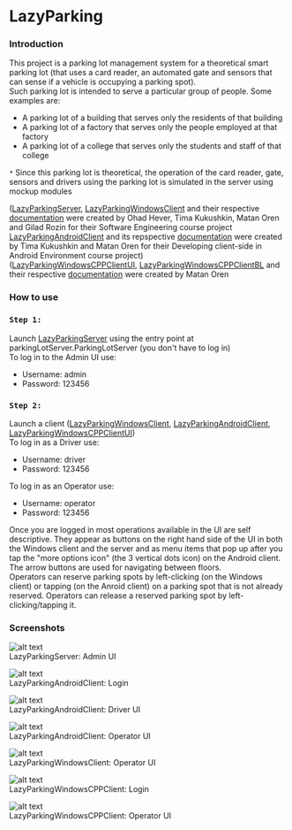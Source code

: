 # LazyParking

### Introduction
This project is a parking lot management system for a theoretical smart parking lot (that uses a card reader, an automated gate and sensors that can sense if a vehicle is occupying a parking spot). <br>
Such parking lot is intended to serve a particular group of people. Some examples are:
- A parking lot of a building that serves only the residents of that building
- A parking lot of a factory that serves only the people employed at that factory
- A parking lot of a college that serves only the students and staff of that college

`*` Since this parking lot is theoretical, the operation of the card reader, gate, sensors and drivers using the parking lot is simulated in the server using mockup modules

([LazyParkingServer](https://github.com/matandoren/LazyParkingServer), [LazyParkingWindowsClient](https://github.com/matandoren/LazyParkingWindowsClient) and their respective
[documentation](https://github.com/matandoren/LazyParkingDocumentation) were created by Ohad Hever, Tima Kukushkin, Matan Oren and Gilad Rozin
for their Software Engineering course project <br>
[LazyParkingAndroidClient](https://github.com/matandoren/LazyParkingAndroidClient) and its repspective [documentation](https://github.com/matandoren/LazyParkingDocumentation)
were created by Tima Kukushkin and Matan Oren for their Developing client-side in Android Environment course project) <br>
([LazyParkingWindowsCPPClientUI](https://github.com/matandoren/LazyParkingWindowsCPPClientUI), [LazyParkingWindowsCPPClientBL](https://github.com/matandoren/LazyParkingWindowsCPPClientBL) and their respective
[documentation](https://github.com/matandoren/LazyParkingDocumentation) were created by Matan Oren <br>

### How to use
### `Step 1:`
Launch [LazyParkingServer](https://github.com/matandoren/LazyParkingServer) using the entry point at parkingLotServer.ParkingLotServer (you don't have to log in) <br>
To log in to the Admin UI use:
- Username: admin
- Password: 123456

### `Step 2:`
Launch a client ([LazyParkingWindowsClient](https://github.com/matandoren/LazyParkingWindowsClient), [LazyParkingAndroidClient](https://github.com/matandoren/LazyParkingAndroidClient), [LazyParkingWindowsCPPClientUI](https://github.com/matandoren/LazyParkingWindowsCPPClientUI)) <br>
To log in as a Driver use:
- Username: driver
- Password: 123456

To log in as an Operator use:
- Username: operator
- Password: 123456

Once you are logged in most operations available in the UI are self descriptive. They appear as buttons on the right hand side of the UI in both the Windows client and the server
and as menu items that pop up after you tap the "more options icon" (the 3 vertical dots icon) on the Android client. <br>
The arrow buttons are used for navigating between floors. <br>
Operators can reserve parking spots by left-clicking (on the Windows client) or tapping (on the Anroid client) on a parking spot that is not already reserved.
Operators can release a reserved parking spot by left-clicking/tapping it.

### Screenshots
![alt text](https://github.com/matandoren/LazyParkingDocumentation/blob/main/LazyParkingScreenshots/adminUI.png?raw=true)  <br>
LazyParkingServer: Admin UI <br>

![alt text](https://github.com/matandoren/LazyParkingDocumentation/blob/main/LazyParkingScreenshots/androidLogin.png?raw=true)  <br>
LazyParkingAndroidClient: Login <br>

![alt text](https://github.com/matandoren/LazyParkingDocumentation/blob/main/LazyParkingScreenshots/androidDriverUI.png?raw=true)  <br>
LazyParkingAndroidClient: Driver UI <br>

![alt text](https://github.com/matandoren/LazyParkingDocumentation/blob/main/LazyParkingScreenshots/androidOperatorUI.png?raw=true)  <br>
LazyParkingAndroidClient: Operator UI <br>

![alt text](https://github.com/matandoren/LazyParkingDocumentation/blob/main/LazyParkingScreenshots/windowsOperatorUI.png?raw=true)  <br>
LazyParkingWindowsClient: Operator UI <br>

![alt text](https://github.com/matandoren/LazyParkingDocumentation/blob/main/LazyParkingScreenshots/windowsNativeLogin.png?raw=true)  <br>
LazyParkingWindowsCPPClient: Login <br>

![alt text](https://github.com/matandoren/LazyParkingDocumentation/blob/main/LazyParkingScreenshots/windowsNativeOperatorUI.png?raw=true)  <br>
LazyParkingWindowsCPPClient: Operator UI <br>

